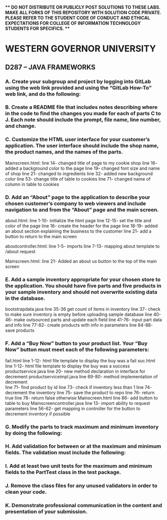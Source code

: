 <strong>** DO NOT DISTRIBUTE OR PUBLICLY POST SOLUTIONS TO THESE LABS. MAKE ALL FORKS OF THIS REPOSITORY WITH SOLUTION CODE PRIVATE. PLEASE REFER TO THE STUDENT CODE OF CONDUCT AND ETHICAL EXPECTATIONS FOR COLLEGE OF INFORMATION TECHNOLOGY STUDENTS FOR SPECIFICS. ** </strong>

# WESTERN GOVERNOR UNIVERSITY 
## D287 – JAVA FRAMEWORKS

### A.  Create your subgroup and project by logging into GitLab using the web link provided and using the “GitLab How-To” web link, and do the following:

### B.  Create a README file that includes notes describing where in the code to find the changes you made for each of parts C to J. Each note should include the prompt, file name, line number, and change.


### C.  Customize the HTML user interface for your customer’s application. The user interface should include the shop name, the product names, and the names of the parts.
Mainscreen.html:
line 14- changed title of page to my cookie shop
line 16- added a background color to the page
line 19- changed font size and name of shop
line 21- changed to ingredients
line 32- added new background color
line 53- change title of table to cookies
line 71- changed name of column in table to cookies

### D.  Add an “About” page to the application to describe your chosen customer’s company to web viewers and include navigation to and from the “About” page and the main screen.
about.html:
line 1-10- initialize the html page
line 12-15- set the title and color of the page
line 16- create the header for the page 
line 18-19- added an about section explaining the business to the customer
line 21- add a button to return to the main screen

aboutcontroller.html:
line 1-5- imports
line 7-13- mapping about template to /about request

Mainscreen.html: 
line 21- Added an about us button to the top of the main screen

### E.  Add a sample inventory appropriate for your chosen store to the application. You should have five parts and five products in your sample inventory and should not overwrite existing data in the database.
bootstrapdata.java
line 35-36 get count of items in inventory
line 37- check to make sure inventory is empty before uploading sample database
line 40-46- make outsourced parts and update each field
line 41-76- input part data and info
line 77-82- create products with info in parameters
line 84-88- save products

### F.  Add a “Buy Now” button to your product list. Your “Buy Now” button must meet each of the following parameters:
fail.html
line 1-12- html file template to display the buy was a fail
suc.html
line 1-12- html file template to display the buy was a success
productservice.java
line 20- new method declaration in interface for decrement
productserviceimpl.java 
line 69-80- method implementation of decrement  
line 71- find product by id
line 73- check if inventory less than 1
line 74- decrement the inventory
line 75- save the product to repo
line 76- return true
line 78- return false otherwise
Mainscreen.html
line 86- add button to table to buy 
Mainscreencontroller.java
line 13- import ability to request parameters
line 56-62- get mapping in controller for the button to decrement inventory if possible

### G.  Modify the parts to track maximum and minimum inventory by doing the following:

### H.  Add validation for between or at the maximum and minimum fields. The validation must include the following:


### I.  Add at least two unit tests for the maximum and minimum fields to the PartTest class in the test package.


### J.  Remove the class files for any unused validators in order to clean your code.


### K.  Demonstrate professional communication in the content and presentation of your submission.
